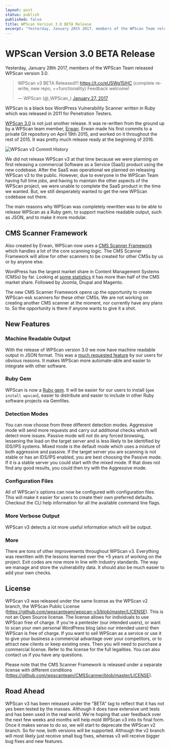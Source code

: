 ```yaml
---
layout: post
status: publish
published: false
title: WPScan Version 3.0 BETA Release
excerpt: "Yesterday, January 28th 2017, members of the WPScan Team released WPScan version 3.0. WPScan is a black box WordPress Vulnerability Scanner written in Ruby which was released in 2011 for Penetration Testers. WPScan 3.0 is not just another release. It was re-written from the ground up by a WPScan team member, Erwan."
---
```


# WPScan Version 3.0 BETA Release

Yesterday, January 28th 2017, members of the WPScan Team released WPScan version 3.0.

<blockquote class="twitter-tweet" data-lang="en"><p lang="en" dir="ltr">WPScan v3 BETA Released!!! <a href="https://t.co/eUSWg15iHC">https://t.co/eUSWg15iHC</a> (complete rewrite, new repo, ++functionality) Feedback welcome!</p>&mdash; WPScan (@_WPScan_) <a href="https://twitter.com/_WPScan_/status/824996933391499266">January 27, 2017</a></blockquote>
<script async src="//platform.twitter.com/widgets.js" charset="utf-8"></script>

WPScan is a black box WordPress Vulnerability Scanner written in Ruby which was released in 2011 for Penetration Testers.

[WPScan 3.0](https://github.com/wpscanteam/wpscan-v3/) is not just another release. It was re-written from the ground up by a WPScan team member, [Erwan](https://twitter.com/erwan_lr). Erwan made his first commits to a private Git repository on April 19th 2015, and worked on it throughout the rest of 2015. It was pretty much release ready at the beginning of 2016.

![WPScan v3 Commit History](http://i.imgur.com/z6HDPiM.png)

We did not release WPScan v3 at that time because we were planning on first releasing a commercial Software as a Service (SaaS) product using the new codebase. After the SaaS was operational we planned on releasing WPScan v3 to the public. However, due to everyone in the WPScan Team  having full time jobs, and having to maintain the other aspects of the WPScan project, we were unable to complete the SaaS product in the time we wanted. But, we still desperately wanted to get the new WPScan codebase out there.

The main reasons why WPScan was completely rewritten was to be able to release WPScan as a Ruby gem, to support machine readable output, such as JSON, and to make it more modular.

## CMS Scanner Framework

Also created by Erwan, WPScan now uses a [CMS Scanner Framework](https://github.com/wpscanteam/CMSScanner) which handles a lot of the core scanning logic. The CMS Scanner Framework will allow for other scanners to be created for other CMSs by us or by anyone else.

WordPress has the largest market share in Content Management Systems (CMSs) by far. Looking at [some statistics](https://w3techs.com/technologies/history_overview/content_management) it has more than half of the CMS market share. Followed by Joomla, Drupal and Magento.

The new CMS Scanner Framework opens up the opportunity to create WPScan-esk scanners for these other CMSs. We are not working on creating another CMS scanner at the moment, nor currently have any plans to. So the opportunity is there if anyone wants to give it a shot.

## New Features

### Machine Readable Output

With the release of WPScan version 3.0 we now have machine readable output in JSON format. This was a [much requested feature](https://github.com/wpscanteam/wpscan/issues/198) by our users for obvious reasons. It makes WPScan more automate-able and easier to integrate with other software.

### Ruby Gem

WPScan is now a [Ruby gem](https://rubygems.org/gems/wpscan). It will be easier for our users to install (`gem install wpscan`), easier to distribute and easier to include in other Ruby software projects via Gemfiles.

### Detection Modes

You can now choose from three different detection modes. Aggressive mode will send more requests and carry out additional checks which will detect more issues. Passive mode will not do any forced browsing, lessening the load on the target server and is less likely to be identified by IDS/IPS systems. Mixed mode is the default mode which uses a mixture of both aggressive and passive. If the target server you are scanning is not stable or has an IDS/IPS enabled, you are best choosing the Passive mode. If it is a stable server you could start with the mixed mode. If that does not find any good results, you could then try with the Aggressive mode.

### Configuration Files

All of WPScan's options can now be configured with configuration files. This will make it easier for users to create their own preferred defaults. Checkout the CLI help information for all the available command line flags.

### More Verbose Output

WPScan v3 detects a lot more useful information which will be output.

### More

There are tons of other improvements throughout WPScan v3. Everything was rewritten with the lessons learned over the +5 years of working on the project. Exit codes are now more in line with industry standards. The way we manage and store the vulnerability data. It should also be much easier to add your own checks.

## License

WPScan v3 was released under the same license as the WPScan v2 branch, the WPScan Public License (https://github.com/wpscanteam/wpscan-v3/blob/master/LICENSE). This is not an Open Source license. The license allows for individuals to use WPScan free of charge. If you're a pentester (our intended users), or want to scan your own personal WordPress blog (also our intended users) then WPScan is free of charge. If you want to sell WPScan as a service or use it to give your business a commercial advantage over your competitors, or to attract new clients or keep existing ones. Then you will need to purchase a commercial license. Refer to the license for the full legalities. You can also contact us if you have any questions.

Please note that the CMS Scanner Framework is released under a separate license with different conditions (https://github.com/wpscanteam/CMSScanner/blob/master/LICENSE).

## Road Ahead

WPScan v3 has been released under the "BETA" tag to reflect that it has not yes been tested by the masses. Although it does have extensive unit tests and has been used in the real world. We're hoping that user feedback over the next few weeks and months will help mold WPScan v3 into its final form. Once it makes sense to do so, we will start to deprecate the WPScan v2 branch. So for now, both versions will be supported. Although the v2 branch will most likely just receive small bug fixes, whereas v3 will receive bigger bug fixes and new features.
